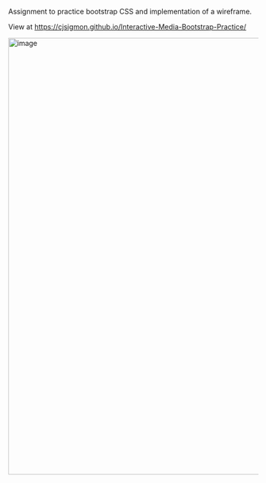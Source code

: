 Assignment to practice bootstrap CSS and implementation of a wireframe.

View at https://cjsigmon.github.io/Interactive-Media-Bootstrap-Practice/

<img width="1675" height="881" alt="image" src="https://github.com/user-attachments/assets/36fabc9a-7ec1-49f0-aa2c-365919a11659" />
